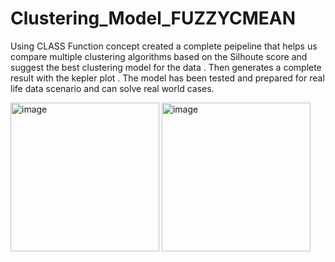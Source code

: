 # Clustering_Model_FUZZYCMEAN

Using CLASS Function concept created a complete peipeline that helps us compare multiple clustering algorithms based on the Silhoute score and suggest the best clustering model for the data .
Then generates a complete result with the kepler plot . The model has been tested and prepared for real life data scenario and can solve real world cases.



<img width="238" alt="image" src="https://github.com/Harsh055Raj/Clustering_Model_FUZZYCMEAN/assets/95955195/397dcd03-966c-46ec-b583-fdd5da33d267">



<img width="238" alt="image" src="https://github.com/Harsh055Raj/Clustering_Model_FUZZYCMEAN/assets/95955195/cbf00b53-c539-4e68-aad3-65b2dd0abe3a">

